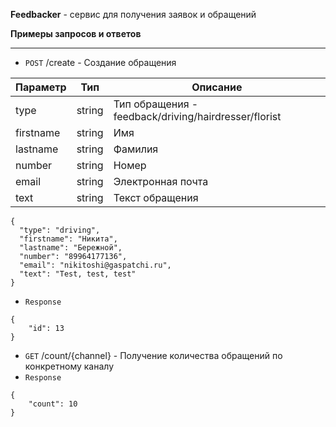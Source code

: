 **Feedbacker** - сервис для получения заявок и обращений

**Примеры запросов и ответов**

----------
- `POST` /create - Создание обращения

| Параметр  | Тип    | Описание                                             |
| --------- | ------ | ---------------------------------------------------- |
| type      | string | Тип обращения - feedback/driving/hairdresser/florist |
| firstname | string | Имя                                                  |
| lastname  | string | Фамилия                                              |
| number    | string | Номер                                                |
| email     | string | Электронная почта                                    |
| text      | string | Текст обращения                                      |
```
{
  "type": "driving",
  "firstname": "Никита",
  "lastname": "Бережной",
  "number": "89964177136",
  "email": "nikitoshi@gaspatchi.ru",
  "text": "Test, test, test"
}
```
- `Response`
```
{
    "id": 13
}
```

- `GET` /count/{channel} - Получение количества обращений по конкретному каналу 
- `Response`
```
{
    "count": 10
}
```